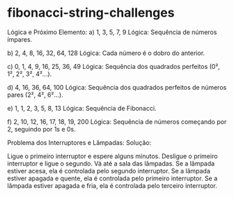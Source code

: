 # fibonacci-string-challenges

Lógica e Próximo Elemento:
a) 1, 3, 5, 7, 9
Lógica: Sequência de números ímpares.

b) 2, 4, 8, 16, 32, 64, 128
Lógica: Cada número é o dobro do anterior.

c) 0, 1, 4, 9, 16, 25, 36, 49
Lógica: Sequência dos quadrados perfeitos (0², 1², 2², 3², 4²...).

d) 4, 16, 36, 64, 100
Lógica: Sequência dos quadrados perfeitos de números pares (2², 4², 6²...).

e) 1, 1, 2, 3, 5, 8, 13
Lógica: Sequência de Fibonacci.

f) 2, 10, 12, 16, 17, 18, 19, 200
Lógica: Sequência de números começando por 2, seguindo por 1s e 0s.

Problema dos Interruptores e Lâmpadas:
Solução:

Ligue o primeiro interruptor e espere alguns minutos.
Desligue o primeiro interruptor e ligue o segundo.
Vá até a sala das lâmpadas.
Se a lâmpada estiver acesa, ela é controlada pelo segundo interruptor.
Se a lâmpada estiver apagada e quente, ela é controlada pelo primeiro interruptor.
Se a lâmpada estiver apagada e fria, ela é controlada pelo terceiro interruptor.
